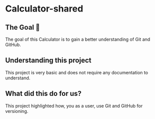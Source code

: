 # Calculator-shared
## The Goal 🥳
The goal of this Calculator is to gain a better understanding of Git and GitHub.
## Understanding this project
This project is very basic and does not require any documentation to understand.
## What did this do for us?
This project highlighted how, you as a user, use Git and GitHub for versioning.
